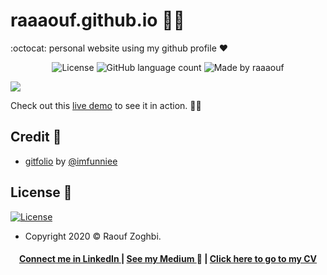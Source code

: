 # raaaouf.github.io 💜🔥 
:octocat: personal website using my  github profile ♥ 
<p align="center">
  <img alt="License" src="https://img.shields.io/badge/license-MIT-%237159c1">
  

  <img alt="GitHub language count" src="https://img.shields.io/github/languages/count/raaaouf/raaaouf.github.io?color=%237159c1">
  

  <img alt="Made by raaaouf " src="https://img.shields.io/badge/made%20by-raaaouf-%237159c1">

  

</p>

<img src="https://i.imgur.com/eA6clZr.png">

Check out this [live demo](https://raaaouf.github.io) to see it in action. 💜🔥 

## Credit 🙌

- [gitfolio](https://github.com/imfunniee/gitfolio) by [@imfunniee](https://github.com/imfunniee)

## License 📝

[![License](http://img.shields.io/:license-mit-blue.svg?style=flat-square)](http://badges.mit-license.org)
- Copyright 2020 © Raouf Zoghbi.

<h4 align="center">
<a href="http://linkedin.com/in/raoufzoghbi">Connect me in LinkedIn </a> | <a href="https://medium.com/@raaaaouf">See my Medium </a>👀 | <a href=" ">Click here to go to my CV</a>
</h4>
